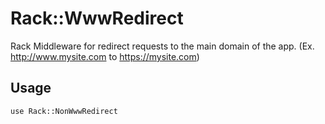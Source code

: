 Rack::WwwRedirect
=================

Rack Middleware for redirect requests to the main domain of the app. (Ex. http://www.mysite.com to https://mysite.com)

Usage
-------

    use Rack::NonWwwRedirect
